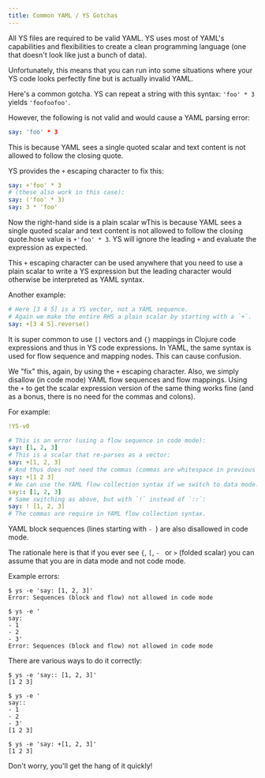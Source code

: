 ```yaml
---
title: Common YAML / YS Gotchas
---
```


All YS files are required to be valid YAML.
YS uses most of YAML's capabilities and flexibilities to create a clean
programming language (one that doesn't look like just a bunch of data).

Unfortunately, this means that you can run into some situations where your
YS code looks perfectly fine but is actually invalid YAML.

Here's a common gotcha.
YS can repeat a string with this syntax: `'foo' * 3` yields `'foofoofoo'`.

However, the following is not valid and would cause a YAML parsing error:

```yaml
say: 'foo' * 3
```

This is because YAML sees a single quoted scalar and text content is not allowed
to follow the closing quote.

YS provides the `+` escaping character to fix this:

```yaml
say: +'foo' * 3
# (these also work in this case):
say: ('foo' * 3)
say: 3 * 'foo'
```

Now the right-hand side is a plain scalar wThis is because YAML sees a single quoted scalar and text content is not allowed to
follow the closing quote.hose value is `+'foo' * 3`.
YS will ignore the leading `+` and evaluate the expression as expected.

This `+` escaping character can be used anywhere that you need to use a plain
scalar to write a YS expression but the leading character would otherwise be
interpreted as YAML syntax.

Another example:

```yaml
# Here [3 4 5] is a YS vector, not a YAML sequence.
# Again we make the entire RHS a plain scalar by starting with a `+`.
say: +[3 4 5].reverse()
```

It is super common to use `[]` vectors and `{}` mappings in Clojure code
expressions and thus in YS code expressions.
In YAML, the same syntax is used for flow sequence and mapping nodes.
This can cause confusion.

We "fix" this, again, by using the `+` escaping character.
Also, we simply disallow (in code mode) YAML flow sequences and flow mappings.
Using the `+` to get the scalar expression version of the same thing works fine
(and as a bonus, there is no need for the commas and colons).

For example:
```yaml
!YS-v0

# This is an error (using a flow sequence in code mode):
say: [1, 2, 3]
# This is a scalar that re-parses as a vector:
say: +[1, 2, 3]
# And thus does not need the commas (commas are whitespace in previous line):
say: +[1 2 3]
# We can use the YAML flow collection syntax if we switch to data mode:
say:: [1, 2, 3]
# Same switching as above, but with `!` instead of `::`:
say: ! [1, 2, 3]
# The commas are require in YAML flow collection syntax.
```

YAML block sequences (lines starting with `- `) are also disallowed in code
mode.

The rationale here is that if you ever see `{`, `[`, `- ` or `>` (folded scalar)
you can assume that you are in data mode and not code mode.

Example errors:

```text
$ ys -e 'say: [1, 2, 3]'
Error: Sequences (block and flow) not allowed in code mode

$ ys -e '
say:
- 1
- 2
- 3'
Error: Sequences (block and flow) not allowed in code mode
```

There are various ways to do it correctly:

```text
$ ys -e 'say:: [1, 2, 3]'
[1 2 3]

$ ys -e '
say::
- 1
- 2
- 3'
[1 2 3]

$ ys -e 'say: +[1, 2, 3]'
[1 2 3]
```

Don't worry, you'll get the hang of it quickly!
